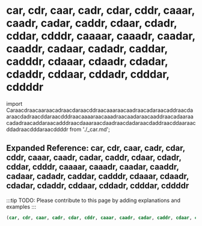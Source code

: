 # car, cdr, caar, cadr, cdar, cddr, caaar, caadr, cadar, caddr, cdaar, cdadr, cddar, cdddr, caaaar, caaadr, caadar, caaddr, cadaar, cadadr, caddar, cadddr, cdaaar, cdaadr, cdadar, cdaddr, cddaar, cddadr, cdddar, cddddr

import Caraacdraacaaraacadraacdaraacddraacaaaraacaadraacadaraacaddraacdaaraacdadraacddaraacdddraacaaaaraacaaadraacaadaraacaaddraacadaaraacadadraacaddaraacadddraacdaaaraacdaadraacdadaraacdaddraacddaaraacddadraacdddaraacddddr from './_car.md';

<Caraacdraacaaraacadraacdaraacddraacaaaraacaadraacadaraacaddraacdaaraacdadraacddaraacdddraacaaaaraacaaadraacaadaraacaaddraacadaaraacadadraacaddaraacadddraacdaaaraacdaadraacdadaraacdaddraacddaaraacddadraacdddaraacddddr />

## Expanded Reference: car, cdr, caar, cadr, cdar, cddr, caaar, caadr, cadar, caddr, cdaar, cdadr, cddar, cdddr, caaaar, caaadr, caadar, caaddr, cadaar, cadadr, caddar, cadddr, cdaaar, cdaadr, cdadar, cdaddr, cddaar, cddadr, cdddar, cddddr

:::tip
TODO: Please contribute to this page by adding explanations and examples
:::

```lisp
(car, cdr, caar, cadr, cdar, cddr, caaar, caadr, cadar, caddr, cdaar, cdadr, cddar, cdddr, caaaar, caaadr, caadar, caaddr, cadaar, cadadr, caddar, cadddr, cdaaar, cdaadr, cdadar, cdaddr, cddaar, cddadr, cdddar, cddddr )
```
